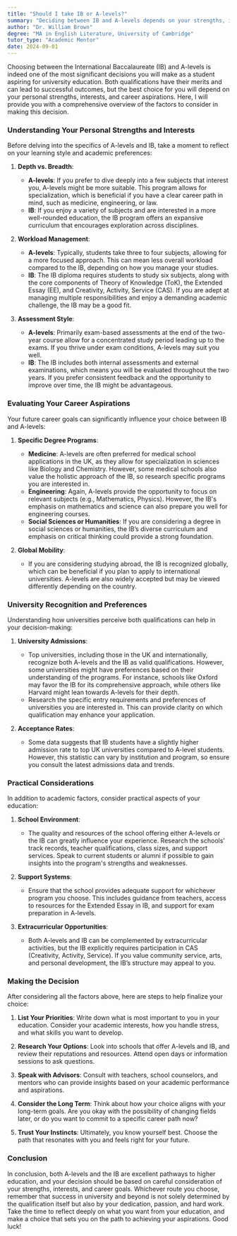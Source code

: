 ```yaml
---
title: "Should I take IB or A-levels?"
summary: "Deciding between IB and A-levels depends on your strengths, interests, and career goals. Consider your learning style for the best choice."
author: "Dr. William Brown"
degree: "MA in English Literature, University of Cambridge"
tutor_type: "Academic Mentor"
date: 2024-09-01
---
```


Choosing between the International Baccalaureate (IB) and A-levels is indeed one of the most significant decisions you will make as a student aspiring for university education. Both qualifications have their merits and can lead to successful outcomes, but the best choice for you will depend on your personal strengths, interests, and career aspirations. Here, I will provide you with a comprehensive overview of the factors to consider in making this decision.

### Understanding Your Personal Strengths and Interests

Before delving into the specifics of A-levels and IB, take a moment to reflect on your learning style and academic preferences:

1. **Depth vs. Breadth**:
   - **A-levels**: If you prefer to dive deeply into a few subjects that interest you, A-levels might be more suitable. This program allows for specialization, which is beneficial if you have a clear career path in mind, such as medicine, engineering, or law.
   - **IB**: If you enjoy a variety of subjects and are interested in a more well-rounded education, the IB program offers an expansive curriculum that encourages exploration across disciplines.

2. **Workload Management**:
   - **A-levels**: Typically, students take three to four subjects, allowing for a more focused approach. This can mean less overall workload compared to the IB, depending on how you manage your studies.
   - **IB**: The IB diploma requires students to study six subjects, along with the core components of Theory of Knowledge (ToK), the Extended Essay (EE), and Creativity, Activity, Service (CAS). If you are adept at managing multiple responsibilities and enjoy a demanding academic challenge, the IB may be a good fit.

3. **Assessment Style**:
   - **A-levels**: Primarily exam-based assessments at the end of the two-year course allow for a concentrated study period leading up to the exams. If you thrive under exam conditions, A-levels may suit you well.
   - **IB**: The IB includes both internal assessments and external examinations, which means you will be evaluated throughout the two years. If you prefer consistent feedback and the opportunity to improve over time, the IB might be advantageous.

### Evaluating Your Career Aspirations

Your future career goals can significantly influence your choice between IB and A-levels:

1. **Specific Degree Programs**:
   - **Medicine**: A-levels are often preferred for medical school applications in the UK, as they allow for specialization in sciences like Biology and Chemistry. However, some medical schools also value the holistic approach of the IB, so research specific programs you are interested in.
   - **Engineering**: Again, A-levels provide the opportunity to focus on relevant subjects (e.g., Mathematics, Physics). However, the IB's emphasis on mathematics and science can also prepare you well for engineering courses.
   - **Social Sciences or Humanities**: If you are considering a degree in social sciences or humanities, the IB’s diverse curriculum and emphasis on critical thinking could provide a strong foundation.

2. **Global Mobility**: 
   - If you are considering studying abroad, the IB is recognized globally, which can be beneficial if you plan to apply to international universities. A-levels are also widely accepted but may be viewed differently depending on the country.

### University Recognition and Preferences

Understanding how universities perceive both qualifications can help in your decision-making:

1. **University Admissions**: 
   - Top universities, including those in the UK and internationally, recognize both A-levels and the IB as valid qualifications. However, some universities might have preferences based on their understanding of the programs. For instance, schools like Oxford may favor the IB for its comprehensive approach, while others like Harvard might lean towards A-levels for their depth.
   - Research the specific entry requirements and preferences of universities you are interested in. This can provide clarity on which qualification may enhance your application.

2. **Acceptance Rates**: 
   - Some data suggests that IB students have a slightly higher admission rate to top UK universities compared to A-level students. However, this statistic can vary by institution and program, so ensure you consult the latest admissions data and trends.

### Practical Considerations

In addition to academic factors, consider practical aspects of your education:

1. **School Environment**:
   - The quality and resources of the school offering either A-levels or the IB can greatly influence your experience. Research the schools' track records, teacher qualifications, class sizes, and support services. Speak to current students or alumni if possible to gain insights into the program's strengths and weaknesses.

2. **Support Systems**:
   - Ensure that the school provides adequate support for whichever program you choose. This includes guidance from teachers, access to resources for the Extended Essay in IB, and support for exam preparation in A-levels.

3. **Extracurricular Opportunities**:
   - Both A-levels and IB can be complemented by extracurricular activities, but the IB explicitly requires participation in CAS (Creativity, Activity, Service). If you value community service, arts, and personal development, the IB’s structure may appeal to you.

### Making the Decision

After considering all the factors above, here are steps to help finalize your choice:

1. **List Your Priorities**: Write down what is most important to you in your education. Consider your academic interests, how you handle stress, and what skills you want to develop.

2. **Research Your Options**: Look into schools that offer A-levels and IB, and review their reputations and resources. Attend open days or information sessions to ask questions.

3. **Speak with Advisors**: Consult with teachers, school counselors, and mentors who can provide insights based on your academic performance and aspirations.

4. **Consider the Long Term**: Think about how your choice aligns with your long-term goals. Are you okay with the possibility of changing fields later, or do you want to commit to a specific career path now?

5. **Trust Your Instincts**: Ultimately, you know yourself best. Choose the path that resonates with you and feels right for your future.

### Conclusion

In conclusion, both A-levels and the IB are excellent pathways to higher education, and your decision should be based on careful consideration of your strengths, interests, and career goals. Whichever route you choose, remember that success in university and beyond is not solely determined by the qualification itself but also by your dedication, passion, and hard work. Take the time to reflect deeply on what you want from your education, and make a choice that sets you on the path to achieving your aspirations. Good luck!
    